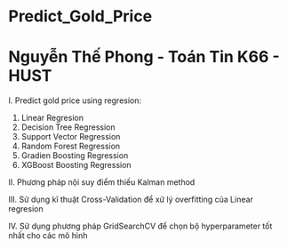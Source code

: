 # Predict_Gold_Price

# Nguyễn Thế Phong - Toán Tin K66 - HUST

I. Predict gold price using regresion:
1. Linear Regresion
2. Decision Tree Regression
3. Support Vector Regression
4. Random Forest Regression
5. Gradien Boosting Regression
6. XGBoost Boosting Regression

II. Phương pháp nội suy điểm thiếu Kalman method

III. Sử dụng kĩ thuật Cross-Validation để xử lý overfitting của Linear regresion

IV. Sử dụng phương pháp GridSearchCV để chọn bộ hyperparameter tốt nhất cho các mô hình

